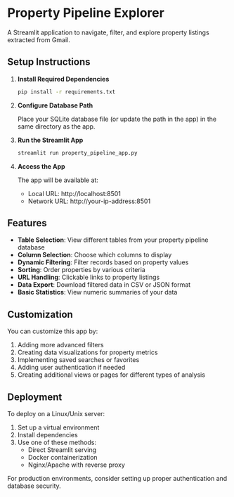 # Property Pipeline Explorer

A Streamlit application to navigate, filter, and explore property listings extracted from Gmail.

## Setup Instructions

1. **Install Required Dependencies**

   ```bash
   pip install -r requirements.txt
   ```

2. **Configure Database Path**

   Place your SQLite database file (or update the path in the app) in the same directory as the app.

3. **Run the Streamlit App**

   ```bash
   streamlit run property_pipeline_app.py
   ```

4. **Access the App**

   The app will be available at:
   - Local URL: http://localhost:8501
   - Network URL: http://your-ip-address:8501

## Features

- **Table Selection**: View different tables from your property pipeline database
- **Column Selection**: Choose which columns to display
- **Dynamic Filtering**: Filter records based on property values
- **Sorting**: Order properties by various criteria
- **URL Handling**: Clickable links to property listings
- **Data Export**: Download filtered data in CSV or JSON format
- **Basic Statistics**: View numeric summaries of your data

## Customization

You can customize this app by:

1. Adding more advanced filters
2. Creating data visualizations for property metrics
3. Implementing saved searches or favorites
4. Adding user authentication if needed
5. Creating additional views or pages for different types of analysis

## Deployment

To deploy on a Linux/Unix server:

1. Set up a virtual environment
2. Install dependencies
3. Use one of these methods:
   - Direct Streamlit serving
   - Docker containerization
   - Nginx/Apache with reverse proxy

For production environments, consider setting up proper authentication and database security.
